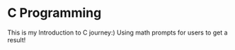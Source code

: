 # C Programming
This is my lntroduction to C journey:)
Using math prompts for users to get a result!
